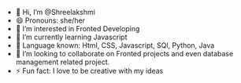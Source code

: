 - 👋 Hi, I’m @Shreelakshmi
- 😄 Pronouns: she/her
- 👀 I’m interested in Fronted Developing
- 🌱 I’m currently learning Javascript
- 🌱 Language known: Html, CSS, Javascript, SQl, Python, Java
- 💞️ I’m looking to collaborate on Fronted projects and even database management related project.
- ⚡ Fun fact: I love to be creative with my ideas 

<!---
Shreelakshmi978/Shreelakshmi978 is a ✨ special ✨ repository because its `README.md` (this file) appears on your GitHub profile.
You can click the Preview link to take a look at your changes.
--->
